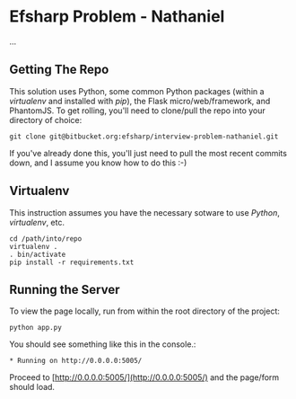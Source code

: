 Efsharp Problem - Nathaniel
====================
...

Getting The Repo
----------
This solution uses Python, some common Python packages (within a _virtualenv_ and installed with _pip_), the Flask micro/web/framework, and PhantomJS. To get rolling, you'll need to clone/pull the repo into your directory of choice:

	git clone git@bitbucket.org:efsharp/interview-problem-nathaniel.git

If you've already done this, you'll just need to pull the most recent commits down, and I assume you know how to do this :-)

Virtualenv
----------
This instruction assumes you have the necessary sotware to use _Python_, _virtualenv_, etc. 

	cd /path/into/repo
	virtualenv .
	. bin/activate
	pip install -r requirements.txt
	

Running the Server
----------
To view the page locally, run from within the root directory of the project:
	
	python app.py

 You should see something like this in the console.:

	* Running on http://0.0.0.0:5005/

 Proceed to [http://0.0.0.0:5005/](http://0.0.0.0:5005/) and the page/form should load.
 
 